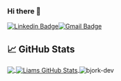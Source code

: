 ### Hi there 👋
[![Linkedin Badge](https://img.shields.io/badge/-Liam_Björkman-blue?style=flat-square&logo=Linkedin&logoColor=white&link=https://www.linkedin.com/in/liam-björkman-27493817b/)](https://www.linkedin.com/in/liam-björkman-27493817b)[![Gmail Badge](https://img.shields.io/badge/-liambjorkman00@gmail.com-c14438?style=flat-square&logo=Gmail&logoColor=white&link=mailto:liambjorkman00@gmail.com)](mailto:liambjorkman00@gmail.com)

## &#x1f4c8; GitHub Stats
<a href="https://github.com/bjork-dev/bjork-dev">
  <img align="center" src="https://github-readme-stats.vercel.app/api/top-langs/?username=bjork-dev&hide=java,html&title_color=ffffff&text_color=c9cacc&icon_color=2bbc8a&bg_color=1d1f21" />
</a>
<a href="https://github.com/bjork-dev/bjork-dev">
  <img align="center" src="https://github-readme-stats.vercel.app/api?username=bjork-dev&show_icons=true&line_height=27&count_private=true&title_color=ffffff&text_color=c9cacc&icon_color=2bbc8a&bg_color=1d1f21" alt="Liams GitHub Stats" />
</a>
<img align="center" src="https://github-readme-streak-stats.herokuapp.com/?user=bjork-dev&count_private=true&theme=radical" alt="bjork-dev" />
